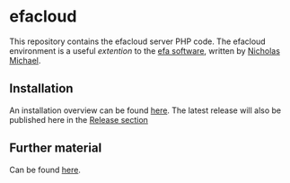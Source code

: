 # efacloud

This repository contains the efacloud server PHP code.
The efacloud environment is a useful _extention_ to the [efa software](http://efa.nmichael.de/), written by [Nicholas Michael](http://www.nmichael.de/).

## Installation 

An installation overview can be found [here](https://www.efacloud.org/src/).
The latest release will also be published here in the [Release section](/tfyh/efacloud/releases)

## Further material

Can be found [here](https://www.efacloud.org/material.html).

